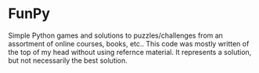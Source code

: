 # FunPy
Simple Python games and solutions to puzzles/challenges from an assortment of online courses, books, etc..
This code was mostly written of the top of my head without using refernce material. 
It represents a solution, but not necessarily the best solution.

